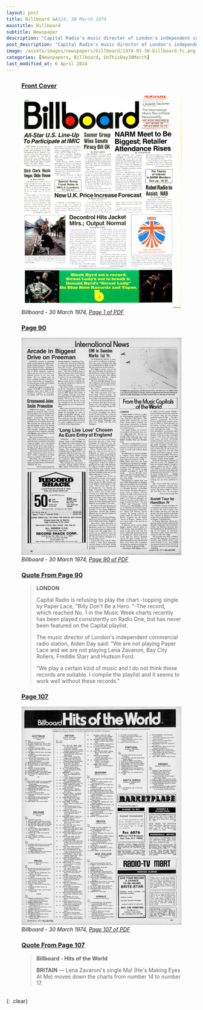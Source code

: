 ```yaml
---
layout: post
title: Billboard &#124; 30 March 1974
maintitle: Billboard
subtitle: Newspaper
description: "Capital Radio's music director of London's independent commercial radio station, Aiden Day said: &quot;We are not playing Paper Lace and we are not playing Lena Zavaroni, Bay City Rollers, Freddie Starr and Hudson Ford.&quot;"
post_description: "Capital Radio's music director of London's independent commercial radio station, Aiden Day said: &quot;We are not playing Paper Lace and we are not playing Lena Zavaroni, Bay City Rollers, Freddie Starr and Hudson Ford.&quot;"
image: /assets/images/newspapers/billboard/1974-03-30-billboard-fc.png
categories: [Newspapers, Billboard, OnThisDay30March]
last_modified_at: 6 April 2024
---
```


<figure class="fig1">
<h3 id="infobox1"><a href="#infobox1">Front Cover</a></h3>
<a href="/assets/images/newspapers/billboard/1974-03-30-billboard-fc.png"><img src="/assets/images/newspapers/billboard/1974-03-30-billboard-fc.png" class="full-width zoom-in" /></a>
<cite class="whitespace">Billboard - 30 March 1974,
<a class="external-link" href="https://www.worldradiohistory.com/Archive-All-Music/Billboard/70s/1974/Billboard%201974-03-30.pdf">Page 1 of PDF</a></cite>
</figure>

<figure class="fig2">
<h3 id="infobox2"><a href="#infobox2">Page 90</a></h3>
<a href="/assets/images/newspapers/billboard/1974-03-30-billboard-page-90.png"><img src="/assets/images/newspapers/billboard/1974-03-30-billboard-page-90.png" class="full-width zoom-in" /></a>
<cite class="whitespace">Billboard - 30 March 1974,
<a class="external-link" href="https://www.worldradiohistory.com/Archive-All-Music/Billboard/70s/1974/Billboard%201974-03-30.pdf#page=90">Page 90 of PDF</a></cite>
</figure>

<figure class="fig3">
<h3 id="infobox3"><a href="#infobox3">Quote From Page 90</a></h3>
<blockquote>
<p><strong>LONDON</strong></p>
<p>Capital Radio is refusing to play the chart -topping single by Paper Lace, "Billy Don't Be a Hero. "-The record, which reached No. 1 in the Music Week charts recently has been played consistently on Radio One, but has never been featured on the Capital playlist.</p>
<p>The music director of London's independent commercial radio station, Aiden Day said: "We are not playing Paper Lace and we are not playing Lena Zavaroni, Bay City Rollers, Freddie Starr and Hudson Ford.</p>
<p>"We play a certain kind of music and I do not think these records are suitable. I compile the playlist and it seems to work well without these records."</p>
</blockquote>
</figure>

<figure class="fig1">
<h3 id="infobox4"><a href="#infobox4">Page 107</a></h3>
<a href="/assets/images/newspapers/billboard/1974-03-30-billboard-page-107.png"><img src="/assets/images/newspapers/billboard/1974-03-30-billboard-page-107.png" class="full-width zoom-in" /></a>
<cite class="whitespace">Billboard - 30 March 1974,
<a class="external-link" href="https://www.worldradiohistory.com/Archive-All-Music/Billboard/70s/1974/Billboard%201974-03-30.pdf#page=107">Page 107 of PDF</a></cite>
</figure>

<figure class="fig2">
<h3 id="infobox5"><a href="#infobox5">Quote From Page 107</a></h3>
<blockquote>
<p><strong>Billboard - Hits of the World</strong></p>
<p><strong>BRITAIN</strong> &#8212; Lena Zavaroni's single Ma! (He's Making Eyes At Me) moves down the charts from number 14 to number 17.</p>
</blockquote>
</figure>

<br />{: .clear}

